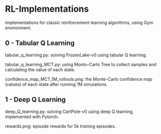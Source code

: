 # RL-Implementations
Implementations for classic reinforcement learning algorithms, using Gym environment.

## 0 - Tabular Q Learning
tabular_q_learning.py: solving FrozenLake-v0 using tabular Q learning.

tabular_q_learning_MCT.py: using Monto-Carlo Tree to collect samples and calculating the value of each state.

confidence_map_MCT_1M_rollouts.png: the Monte-Carlo confidence map (values) of each state after running 1M simulations.

## 1 - Deep Q Learning
deep_Q_learning.py: solving CartPole-v0 using deep Q learning, implemented with Pytorch.

rewards.png: episode rewards for 5k training episodes.